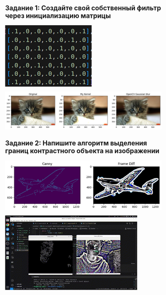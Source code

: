 ## Задание 1: Создайте свой собственный фильтр через инициализацию матрицы


![](https://github.com/CepbluKot/image_processing/blob/master/practice2/task_1_res_2.png)


![](https://github.com/CepbluKot/image_processing/blob/master/practice2/task_1_res.png)


## Задание 2: Напишите алгоритм выделения границ контрастного объекта на изображении

![](https://github.com/CepbluKot/image_processing/blob/master/practice2/task_2_res_1.png)

![](https://github.com/CepbluKot/image_processing/blob/master/practice2/task_2_res_2.gif)
